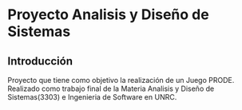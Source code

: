 # Proyecto Analisis y Diseño de Sistemas
## Introducción
Proyecto que tiene como objetivo la realización de un Juego PRODE.
Realizado como trabajo final de la Materia Analisis y Diseño de Sistemas(3303) e Ingenieria de Software en UNRC.
